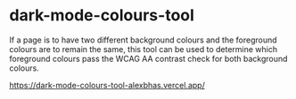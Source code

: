 # dark-mode-colours-tool

If a page is to have two different background colours and the foreground colours are to remain the same, this tool can be used to determine which foreground colours pass the WCAG AA contrast check for both background colours.

https://dark-mode-colours-tool-alexbhas.vercel.app/
